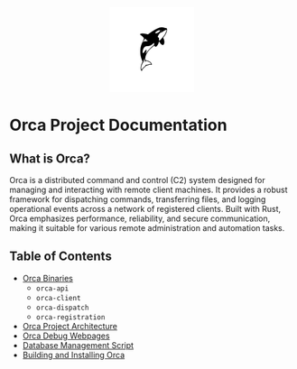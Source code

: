 <p align="center">
  <img src="./images/logo.svg" alt="Orca Logo" width="150"/>
</p>

# Orca Project Documentation

## What is Orca?

Orca is a distributed command and control (C2) system designed for managing and interacting with remote client machines. It provides a robust framework for dispatching commands, transferring files, and logging operational events across a network of registered clients. Built with Rust, Orca emphasizes performance, reliability, and secure communication, making it suitable for various remote administration and automation tasks.

## Table of Contents

*   [Orca Binaries](binaries.md)
    *   `orca-api`
    *   `orca-client`
    *   `orca-dispatch`
    *   `orca-registration`
*   [Orca Project Architecture](architecture.md)
*   [Orca Debug Webpages](debug-webpages.md)
*   [Database Management Script](manage-db.md)
*   [Building and Installing Orca](build-install.md)